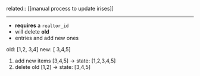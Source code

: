 related:: [[manual process to update irises]]
___

- **requires** a `realtor_id`
- will delete **old**
- entries and add new ones

old: [1,2, 3,4]
new: [ 3,4,5]
1. add new items [3,4,5] -> state: [1,2,3,4,5]
2. delete old [1,2] -> state: [3,4,5]

